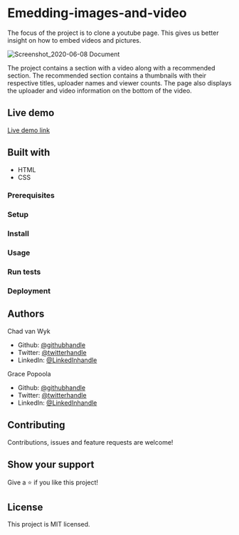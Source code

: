 # Emedding-images-and-video
The focus of the project is to clone a youtube page. This gives us better insight on how to embed videos and pictures.

![Screenshot_2020-06-08 Document](https://user-images.githubusercontent.com/43865875/84021954-cdfee500-a985-11ea-920b-adaeed55adf6.png)

The project contains a section with a video along with a recommended section. The recommended section contains a thumbnails with their respective titles, uploader names and viewer counts. The page also displays the uploader and video information on the bottom of the video.

## Live demo
[Live demo link](https://boring-hoover-81d0fb.netlify.app/)

## Built with

 - HTML
 - CSS
 
 
### Prerequisites

### Setup

### Install

### Usage

### Run tests

### Deployment

## Authors
Chad van Wyk
 - Github: [@githubhandle](https://github.com/El-Potato-Slayer)
 - Twitter: [@twitterhandle](https://twitter.com/elpotatoslayer)
 - LinkedIn: [@LinkedInhandle](http://www.linkedin.com/in/chad-van-wyk-4228b21a6)

Grace Popoola
 - Github: [@githubhandle](https://github.com/GraceOyiza)
 - Twitter: [@twitterhandle](https://twitter.com/_PopsonGrace)
 - LinkedIn: [@LinkedInhandle](http://www.linkedin.com/in/grace-popoola)
 
 
## Contributing
Contributions, issues and feature requests are welcome!

## Show your support
Give a ⭐️ if you like this project!

## License
This project is MIT licensed.

